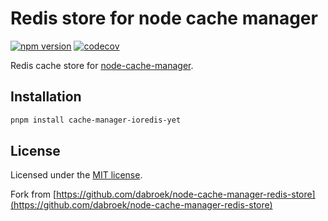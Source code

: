# Redis store for node cache manager

[![npm version](https://badge.fury.io/js/cache-manager-ioredis-yet.svg)](https://www.npmjs.com/package/cache-manager-ioredis-yet) [![codecov](https://codecov.io/gh/node-cache-manager/node-cache-manager-ioredis-yet/branch/master/graph/badge.svg?token=NX28S97MDF)](https://codecov.io/gh/node-cache-manager/node-cache-manager-ioredis-yet)

Redis cache store for [node-cache-manager](https://github.com/node-cache-manager/node-cache-manager).

## Installation

```sh
pnpm install cache-manager-ioredis-yet
```

## License

Licensed under the [MIT license](./LICENSE).

Fork from [https://github.com/dabroek/node-cache-manager-redis-store](https://github.com/dabroek/node-cache-manager-redis-store)
